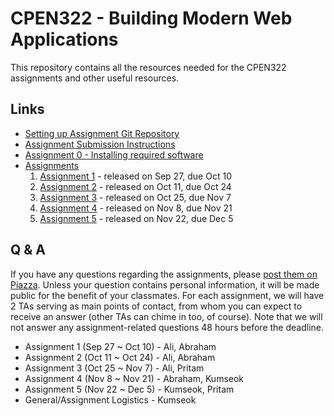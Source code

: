 # CPEN322 - Building Modern Web Applications

This repository contains all the resources needed for the CPEN322 assignments and other useful resources.

## Links

* [Setting up Assignment Git Repository](assignments/setup.md)
* [Assignment Submission Instructions](assignments/canvas-submission.md)
* [Assignment 0 - Installing required software](assignments/assignment-0.md)
* [Assignments](assignments)
    1. [Assignment 1](assignments/assignment-1.md) - released on Sep 27, due Oct 10
    2. [Assignment 2](assignments/assignment-2.md) - released on Oct 11, due Oct 24
    3. [Assignment 3](assignments/assignment-3.md) - released on Oct 25, due Nov 7
    4. [Assignment 4](assignments/assignment-4.md) - released on Nov 8, due Nov 21
    5. [Assignment 5](assignments/assignment-5.md) - released on Nov 22, due Dec 5

## Q & A

If you have any questions regarding the assignments, please [post them on Piazza](https://piazza.com/class/kszjgsicx1m5np). Unless your question contains personal information, it will be made public for the benefit of your classmates. For each assignment, we will have 2 TAs serving as main points of contact, from whom you can expect to receive an answer (other TAs can chime in too, of course). Note that we will not answer any assignment-related questions 48 hours before the deadline.

* Assignment 1 (Sep 27 ~ Oct 10) - Ali, Abraham
* Assignment 2 (Oct 11 ~ Oct 24) - Ali, Abraham
* Assignment 3 (Oct 25 ~ Nov 7) - Ali, Pritam
* Assignment 4 (Nov 8 ~ Nov 21) - Abraham, Kumseok
* Assignment 5 (Nov 22 ~ Dec 5) - Kumseok, Pritam
* General/Assignment Logistics - Kumseok

